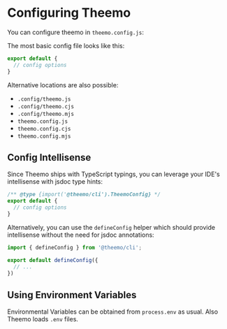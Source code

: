 # Configuring Theemo

You can configure theemo in `theemo.config.js`:

The most basic config file looks like this:

```js [theemo.config.js]
export default {
  // config options
}
```

Alternative locations are also possible:

- `.config/theemo.js`
- `.config/theemo.cjs`
- `.config/theemo.mjs`
- `theemo.config.js`
- `theemo.config.cjs`
- `theemo.config.mjs`

## Config Intellisense

Since Theemo ships with TypeScript typings, you can leverage your IDE's
intellisense with jsdoc type hints:

```js [theemo.config.js]
/** @type {import('@theemo/cli').TheemoConfig} */
export default {
  // config options
}
```

Alternatively, you can use the `defineConfig` helper which should provide
intellisense without the need for jsdoc annotations:

```js [theemo.config.js]
import { defineConfig } from '@theemo/cli';

export default defineConfig({
  // ...
})
```

## Using Environment Variables

Environmental Variables can be obtained from `process.env` as usual. Also Theemo
loads `.env` files.
